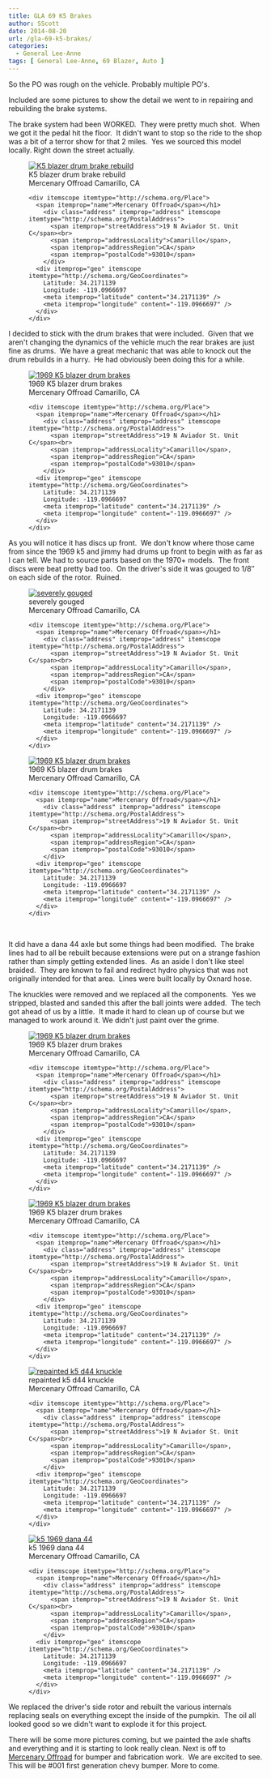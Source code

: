 ```yaml
---
title: GLA 69 K5 Brakes
author: SScott
date: 2014-08-20
url: /gla-69-k5-brakes/
categories:
  - General Lee-Anne
tags: [ General Lee-Anne, 69 Blazer, Auto ]
---
```

So the PO was rough on the vehicle. Probably multiple PO's.

Included are some pictures to show the detail we went to in repairing and rebuilding the brake systems.

The brake system had been WORKED.  They were pretty much shot.  When we got it the pedal hit the floor.  It didn't want to stop so the ride to the shop was a bit of a terror show for that 2 miles.  Yes we sourced this model locally. Right down the street actually.

<figure itemprop="associatedMedia" itemscope itemtype="http://schema.org/ImageObject">
    <a href="http://img.scotttactical.com/images/legacy/generalleeanne/IMG_0113.jpg" itemprop="contentUrl" data-size="1200x800">
    <img src="http://img.scotttactical.com/images/legacy/generalleeanne/thumbs/thumbs_IMG_0113.jpg" itemprop="thumbnail" alt="K5 blazer drum brake rebuild" />
    </a>
    <figcaption itemprop="caption description">K5 blazer drum brake rebuild</figcaption>
    <span itemprop="author">Mercenary Offroad</span>
    <span itemprop="contentLocation">Camarillo, CA</span>

    <div itemscope itemtype="http://schema.org/Place">
      <span itemprop="name">Mercenary Offroad</span></h1>
        <div class="address" itemprop="address" itemscope itemtype="http://schema.org/PostalAddress">
          <span itemprop="streetAddress">19 N Aviador St. Unit C</span><br>
          <span itemprop="addressLocality">Camarillo</span>,
          <span itemprop="addressRegion">CA</span>
          <span itemprop="postalCode">93010</span>
        </div>
      <div itemprop="geo" itemscope itemtype="http://schema.org/GeoCoordinates">
        Latitude: 34.2171139
        Longitude: -119.0966697
        <meta itemprop="latitude" content="34.2171139" />
        <meta itemprop="longitude" content="-119.0966697" />
      </div>
    </div>
</figure>


I decided to stick with the drum brakes that were included.  Given that we aren't changing the dynamics of the vehicle much the rear brakes are just fine as drums.  We have a great mechanic that was able to knock out the drum rebuilds in a hurry.  He had obviously been doing this for a while.


<figure itemprop="associatedMedia" itemscope itemtype="http://schema.org/ImageObject">
    <a href="http://img.scotttactical.com/images/legacy/generalleeanne/IMG_3736.jpg" itemprop="contentUrl" data-size="1200x800">
    <img src="http://img.scotttactical.com/images/legacy/generalleeanne/thumbs/thumbs_IMG_3736.jpg" itemprop="thumbnail" alt="1969 K5 blazer drum brakes" />
    </a>
    <figcaption itemprop="caption description">1969 K5 blazer drum brakes</figcaption>
    <span itemprop="author">Mercenary Offroad</span>
    <span itemprop="contentLocation">Camarillo, CA</span>

    <div itemscope itemtype="http://schema.org/Place">
      <span itemprop="name">Mercenary Offroad</span></h1>
        <div class="address" itemprop="address" itemscope itemtype="http://schema.org/PostalAddress">
          <span itemprop="streetAddress">19 N Aviador St. Unit C</span><br>
          <span itemprop="addressLocality">Camarillo</span>,
          <span itemprop="addressRegion">CA</span>
          <span itemprop="postalCode">93010</span>
        </div>
      <div itemprop="geo" itemscope itemtype="http://schema.org/GeoCoordinates">
        Latitude: 34.2171139
        Longitude: -119.0966697
        <meta itemprop="latitude" content="34.2171139" />
        <meta itemprop="longitude" content="-119.0966697" />
      </div>
    </div>

</figure>


As you will notice it has discs up front.  We don't know where those came from since the 1969 k5 and jimmy had drums up front to begin with as far as I can tell. We had to source parts based on the 1970+ models.  The front discs were beat pretty bad too.  On the driver's side it was gouged to 1/8&#8243; on each side of the rotor.  Ruined.

<figure itemprop="associatedMedia" itemscope itemtype="http://schema.org/ImageObject">
    <a href="http://img.scotttactical.com/images/legacy/generalleeanne/IMG_3768.jpg" itemprop="contentUrl" data-size="1200x800">
    <img src="http://img.scotttactical.com/images/legacy/generalleeanne/thumbs/thumbs_IMG_3768.jpg" itemprop="thumbnail" alt="severely gouged" />
    </a>
    <figcaption itemprop="caption description">severely gouged</figcaption>
    <span itemprop="author">Mercenary Offroad</span>
    <span itemprop="contentLocation">Camarillo, CA</span>

    <div itemscope itemtype="http://schema.org/Place">
      <span itemprop="name">Mercenary Offroad</span></h1>
        <div class="address" itemprop="address" itemscope itemtype="http://schema.org/PostalAddress">
          <span itemprop="streetAddress">19 N Aviador St. Unit C</span><br>
          <span itemprop="addressLocality">Camarillo</span>,
          <span itemprop="addressRegion">CA</span>
          <span itemprop="postalCode">93010</span>
        </div>
      <div itemprop="geo" itemscope itemtype="http://schema.org/GeoCoordinates">
        Latitude: 34.2171139
        Longitude: -119.0966697
        <meta itemprop="latitude" content="34.2171139" />
        <meta itemprop="longitude" content="-119.0966697" />
      </div>
    </div>

</figure>

<figure itemprop="associatedMedia" itemscope itemtype="http://schema.org/ImageObject">
    <a href="http://img.scotttactical.com/images/legacy/generalleeanne/IMG_3767.jpg" itemprop="contentUrl" data-size="1200x800">
    <img src="http://img.scotttactical.com/images/legacy/generalleeanne/thumbs/thumbs_IMG_3767.jpg" itemprop="thumbnail" alt="1969 K5 blazer drum brakes" />
    </a>
    <figcaption itemprop="caption description">1969 K5 blazer drum brakes</figcaption>
    <span itemprop="author">Mercenary Offroad</span>
    <span itemprop="contentLocation">Camarillo, CA</span>

    <div itemscope itemtype="http://schema.org/Place">
      <span itemprop="name">Mercenary Offroad</span></h1>
        <div class="address" itemprop="address" itemscope itemtype="http://schema.org/PostalAddress">
          <span itemprop="streetAddress">19 N Aviador St. Unit C</span><br>
          <span itemprop="addressLocality">Camarillo</span>,
          <span itemprop="addressRegion">CA</span>
          <span itemprop="postalCode">93010</span>
        </div>
      <div itemprop="geo" itemscope itemtype="http://schema.org/GeoCoordinates">
        Latitude: 34.2171139
        Longitude: -119.0966697
        <meta itemprop="latitude" content="34.2171139" />
        <meta itemprop="longitude" content="-119.0966697" />
      </div>
    </div>

</figure>
&nbsp;

It did have a dana 44 axle but some things had been modified.  The brake lines had to all be rebuilt because extensions were put on a strange fashion rather than simply getting extended lines.  As an aside I don't like steel braided.  They are known to fail and redirect hydro physics that was not originally intended for that area.  Lines were built locally by Oxnard hose.

The knuckles were removed and we replaced all the components.  Yes we stripped, blasted and sanded this after the ball joints were added.  The tech got ahead of us by a little.  It made it hard to clean up of course but we managed to work around it. We didn't just paint over the grime.

<figure itemprop="associatedMedia" itemscope itemtype="http://schema.org/ImageObject">
    <a href="http://img.scotttactical.com/images/legacy/generalleeanne/IMG_0128.jpg" itemprop="contentUrl" data-size="1200x800">
    <img src="http://img.scotttactical.com/images/legacy/generalleeanne/thumbs/thumbs_IMG_0128.jpg" itemprop="thumbnail" alt="1969 K5 blazer drum brakes" />
    </a>
    <figcaption itemprop="caption description">1969 K5 blazer drum brakes</figcaption>
    <span itemprop="author">Mercenary Offroad</span>
    <span itemprop="contentLocation">Camarillo, CA</span>

    <div itemscope itemtype="http://schema.org/Place">
      <span itemprop="name">Mercenary Offroad</span></h1>
        <div class="address" itemprop="address" itemscope itemtype="http://schema.org/PostalAddress">
          <span itemprop="streetAddress">19 N Aviador St. Unit C</span><br>
          <span itemprop="addressLocality">Camarillo</span>,
          <span itemprop="addressRegion">CA</span>
          <span itemprop="postalCode">93010</span>
        </div>
      <div itemprop="geo" itemscope itemtype="http://schema.org/GeoCoordinates">
        Latitude: 34.2171139
        Longitude: -119.0966697
        <meta itemprop="latitude" content="34.2171139" />
        <meta itemprop="longitude" content="-119.0966697" />
      </div>
    </div>

</figure>

<figure itemprop="associatedMedia" itemscope itemtype="http://schema.org/ImageObject">
    <a href="http://img.scotttactical.com/images/legacy/generalleeanne/IMG_0122.jpg" itemprop="contentUrl" data-size="1200x800">
    <img src="http://img.scotttactical.com/images/legacy/generalleeanne/thumbs/thumbs_IMG_0122.jpg" itemprop="thumbnail" alt="1969 K5 blazer drum brakes" />
    </a>
    <figcaption itemprop="caption description">1969 K5 blazer drum brakes</figcaption>
    <span itemprop="author">Mercenary Offroad</span>
    <span itemprop="contentLocation">Camarillo, CA</span>

    <div itemscope itemtype="http://schema.org/Place">
      <span itemprop="name">Mercenary Offroad</span></h1>
        <div class="address" itemprop="address" itemscope itemtype="http://schema.org/PostalAddress">
          <span itemprop="streetAddress">19 N Aviador St. Unit C</span><br>
          <span itemprop="addressLocality">Camarillo</span>,
          <span itemprop="addressRegion">CA</span>
          <span itemprop="postalCode">93010</span>
        </div>
      <div itemprop="geo" itemscope itemtype="http://schema.org/GeoCoordinates">
        Latitude: 34.2171139
        Longitude: -119.0966697
        <meta itemprop="latitude" content="34.2171139" />
        <meta itemprop="longitude" content="-119.0966697" />
      </div>
    </div>

</figure>


<figure itemprop="associatedMedia" itemscope itemtype="http://schema.org/ImageObject">
    <a href="http://img.scotttactical.com/images/legacy/generalleeanne/IMG_0131.jpg" itemprop="contentUrl" data-size="1200x800">
    <img src="http://img.scotttactical.com/images/legacy/generalleeanne/thumbs/thumbs_IMG_0131.jpg" itemprop="thumbnail" alt="repainted k5 d44 knuckle" />
    </a>
    <figcaption itemprop="caption description">repainted k5 d44 knuckle</figcaption>
    <span itemprop="author">Mercenary Offroad</span>
    <span itemprop="contentLocation">Camarillo, CA</span>

    <div itemscope itemtype="http://schema.org/Place">
      <span itemprop="name">Mercenary Offroad</span></h1>
        <div class="address" itemprop="address" itemscope itemtype="http://schema.org/PostalAddress">
          <span itemprop="streetAddress">19 N Aviador St. Unit C</span><br>
          <span itemprop="addressLocality">Camarillo</span>,
          <span itemprop="addressRegion">CA</span>
          <span itemprop="postalCode">93010</span>
        </div>
      <div itemprop="geo" itemscope itemtype="http://schema.org/GeoCoordinates">
        Latitude: 34.2171139
        Longitude: -119.0966697
        <meta itemprop="latitude" content="34.2171139" />
        <meta itemprop="longitude" content="-119.0966697" />
      </div>
    </div>

</figure>
    
<figure itemprop="associatedMedia" itemscope itemtype="http://schema.org/ImageObject">
    <a href="http://img.scotttactical.com/images/legacy/generalleeanne/IMG_0104.jpg" itemprop="contentUrl" data-size="1200x800">
    <img src="http://img.scotttactical.com/images/legacy/generalleeanne/thumbs/thumbs_IMG_0104.jpg" itemprop="thumbnail" alt="k5 1969 dana 44" />
    </a>
    <figcaption itemprop="caption description">k5 1969 dana 44</figcaption>
    <span itemprop="author">Mercenary Offroad</span>
    <span itemprop="contentLocation">Camarillo, CA</span>

    <div itemscope itemtype="http://schema.org/Place">
      <span itemprop="name">Mercenary Offroad</span></h1>
        <div class="address" itemprop="address" itemscope itemtype="http://schema.org/PostalAddress">
          <span itemprop="streetAddress">19 N Aviador St. Unit C</span><br>
          <span itemprop="addressLocality">Camarillo</span>,
          <span itemprop="addressRegion">CA</span>
          <span itemprop="postalCode">93010</span>
        </div>
      <div itemprop="geo" itemscope itemtype="http://schema.org/GeoCoordinates">
        Latitude: 34.2171139
        Longitude: -119.0966697
        <meta itemprop="latitude" content="34.2171139" />
        <meta itemprop="longitude" content="-119.0966697" />
      </div>
    </div>
</figure>


We replaced the driver's side rotor and rebuilt the various internals replacing seals on everything except the inside of the pumpkin.  The oil all looked good so we didn't want to explode it for this project.

There will be some more pictures coming, but we painted the axle shafts and everything and it is starting to look really clean. Next is off to <a title="Mercenary Offroad" href="http://mercenaryoffroad.com" target="_blank">Mercenary Offroad</a> for bumper and fabrication work.  We are excited to see. This will be #001 first generation chevy bumper. More to come.

&nbsp;